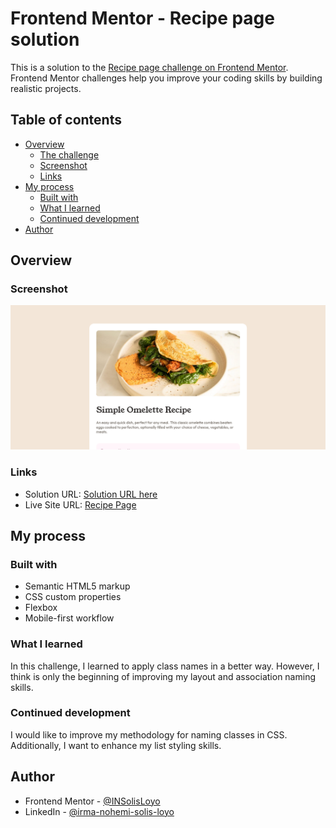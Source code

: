 # Frontend Mentor - Recipe page solution

This is a solution to the [Recipe page challenge on Frontend Mentor](https://www.frontendmentor.io/challenges/recipe-page-KiTsR8QQKm). Frontend Mentor challenges help you improve your coding skills by building realistic projects. 

## Table of contents

- [Overview](#overview)
  - [The challenge](#the-challenge)
  - [Screenshot](#screenshot)
  - [Links](#links)
- [My process](#my-process)
  - [Built with](#built-with)
  - [What I learned](#what-i-learned)
  - [Continued development](#continued-development)
- [Author](#author)

## Overview

### Screenshot

![](./Recipe-page.png)

### Links

- Solution URL: [Solution URL here](https://www.frontendmentor.io/solutions/responsive-recipe-page-using-html-and-css-vO37hwGsRX)
- Live Site URL: [Recipe Page](https://recipe-page-theta-coral.vercel.app/)

## My process

### Built with

- Semantic HTML5 markup
- CSS custom properties
- Flexbox
- Mobile-first workflow


### What I learned

In this challenge, I learned to apply class names in a better way. However, I think is only the beginning of improving my layout and association naming skills.


### Continued development

I would like to improve my methodology for naming classes in CSS. Additionally, I want to enhance my list styling skills.

## Author

- Frontend Mentor - [@INSolisLoyo](https://www.frontendmentor.io/profile/INSolisLoyo)
- LinkedIn - [@irma-nohemi-solis-loyo](https://www.linkedin.com/in/irma-nohemi-solis-loyo/)

